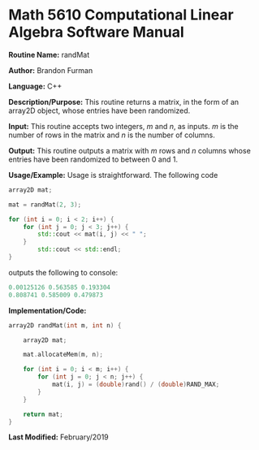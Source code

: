 # Math 5610 Computational Linear Algebra Software Manual

**Routine Name:** randMat

**Author:** Brandon Furman

**Language:** C++

**Description/Purpose:** This routine returns a matrix, in the form of an array2D object, whose entries have been randomized. 

**Input:** This routine accepts two integers, *m* and *n*, as inputs. *m* is the number of rows in the matrix and *n* is the number of columns.

**Output:** This routine outputs a matrix with *m* rows and *n* columns whose entries have been randomized to between 0 and 1.

**Usage/Example:** Usage is straightforward. The following code

```cpp
array2D mat;

mat = randMat(2, 3);

for (int i = 0; i < 2; i++) {
	for (int j = 0; j < 3; j++) {
		std::cout << mat(i, j) << " ";
	}
		std::cout << std::endl;
}
```
outputs the following to console:
```cpp
0.00125126 0.563585 0.193304
0.808741 0.585009 0.479873
```

**Implementation/Code:**

```cpp
array2D randMat(int m, int n) {

	array2D mat;

	mat.allocateMem(m, n);

	for (int i = 0; i < m; i++) {
		for (int j = 0; j < n; j++) {
			mat(i, j) = (double)rand() / (double)RAND_MAX;
		}
	}

	return mat;
}
```

**Last Modified:** February/2019